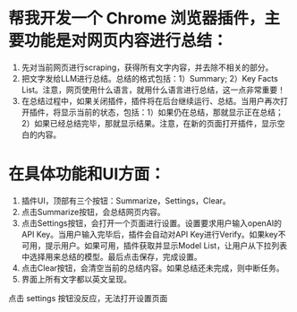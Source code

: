# 帮我开发一个 Chrome 浏览器插件，主要功能是对网页内容进行总结：

1. 先对当前网页进行scraping，获得所有文字内容，并去除不相关的部分。
2. 把文字发给LLM进行总结。总结的格式包括：1）Summary; 2）Key Facts List。注意，网页使用什么语言，就用什么语言进行总结，这一点非常重要！
3. 在总结过程中，如果关闭插件，插件将在后台继续运行、总结。当用户再次打开插件，将显示当前的状态，包括：1）如果仍在总结，那就显示正在总结；2）如果已经总结完毕，那就显示结果。注意，在新的页面打开插件，显示空白的内容。

# 在具体功能和UI方面：

1. 插件UI，顶部有三个按钮：Summarize，Settings，Clear。
2. 点击Summarize按钮，会总结网页内容。
3. 点击Settings按钮，会打开一个页面进行设置。设置要求用户输入openAI的API Key。当用户输入完毕后，插件会自动对API Key进行Verify。如果key不可用，提示用户。如果可用，插件获取并显示Model List，让用户从下拉列表中选择用来总结的模型。最后点击保存，完成设置。
4. 点击Clear按钮，会清空当前的总结内容。如果总结还未完成，则中断任务。
5. 界面上所有文字都以英文呈现。


点击 settings 按钮没反应，无法打开设置页面